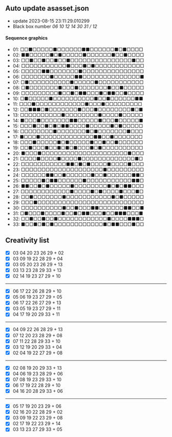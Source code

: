 ## Auto update asasset.json

* update 2023-08-15 23:11:29.010299
* Black box number _06 10 12 14 30 31 / 12_
#### Sequence graphics

* 01: □□■□□□□□■□□□□□□■■□□□□□□■□■□□□□
* 02: ■■□□□□□■□■□□□□□■□□□□□□■□□■□□□□
* 03: □□■□□■□□■□□■□□□□□□□□□□□□□□□■□□
* 04: □□□□□□□□□□□■□□□■□■□□□□□□□□□□□□
* 05: □□□□□■■□□□□□□□■□□□□□□□□□□□□□□□
* 06: □□□□□□□■□□□□□■■□□□□□□□□□□□□□□■
* 07: □■□□□□□□□□□□■□□□□□■□□□□□□□□□□□
* 08: □■□□□□□□□■□□□■□□□□□□□■□□■□□□□□
* 09: □□□□□□□□□■□□■□■■□□□■□■■□□■□□□□
* 10: □■□□□□□■□□□□□□□□□□■□□■□□□□□□■■
* 11: □□□■□□□□□□□□□□□□■□□□■□□□□□□□□□
* 12: □□■■■□■□□□□□□□■□□□■□□□□□□□□■□■
* 13: □□□□□□□□□□■□□□□□□□□■□□□□■□□□□□
* 14: ■□□□■□□□□□□□■■□□□□□■□□□■□□□□□■
* 15: □□□■□□■□■□■■□□□□■□□□□□■□■□□□□□
* 16: □□□□□□□□■□□□□□□□■□■□□□□□□□■□□□
* 17: ■□□□■□□□□□□□□□□□□□■■□□■□□□□□□□
* 18: □□□■□□□□□■□■□□□□□■□□■□□■□□□□□□
* 19: □□■□□□■□□■□■□■□□□■□■□□□□□□□□□□
* 20: ■□□□■□□□□□□□□□□□□□□□□□□□□□■□□□
* 21: □□□□■□□□□■□□□□■□□□□□□□□□□□□□■□
* 22: □□□□□□□□□□□■■□■□■□□□□■□□□□■□□□
* 23: □□□□□□□□□□□□□□□□□□□□■□□□□□□□□□
* 24: □□□□□□■■□□■□□□□□□■□□■□□□□□□■■□
* 25: □□□□□■□■■□□□□□□■□□□□□□□□□□□■■□
* 26: ■■□□■□■□□□□□■□□□□□□□□■□■□■■□□□
* 27: □□□□□□□□□□□□■□□□□■□■□□□□■□□□■□
* 28: □□■□□□□□□□■□□□□□□□□□□□■□■□□□□□
* 29: □□□■□□□□□□□□□□□□□□□□□□□□□□□□□□
* 30: □□□□□□□□□□■□□■□□□■■□□□□□□■■□□■
* 31: □■□□□■□□□□■□□■□■■□□□■□□■■■□□□■
* 32: □□■□□■□□■□□□□□□□□□□□□■□□□□■■■□
* 33: ■□□■□■□■□□□□□□□□□□□□■□■■□□□■□□
## Creativity list

- [x] 03 04 20 23 26 29 + 02
- [x] 03 09 19 22 28 29 + 04
- [x] 03 05 20 23 26 29 + 13
- [x] 03 13 23 28 29 33 + 13
- [x] 02 14 19 23 27 29 + 10
***
- [x] 06 17 22 26 28 29 + 10
- [x] 05 06 19 23 27 29 + 05
- [x] 06 17 22 26 27 29 + 13
- [x] 03 05 19 23 27 29 + 11
- [x] 04 17 19 20 29 33 + 11
***
- [x] 04 09 22 26 28 29 + 13
- [x] 07 12 20 23 28 29 + 08
- [x] 07 11 22 28 29 33 + 10
- [x] 03 12 19 20 29 33 + 04
- [x] 02 04 19 22 27 29 + 08
***
- [x] 02 08 19 20 29 33 + 13
- [x] 04 06 19 23 28 29 + 06
- [x] 07 08 19 23 29 33 + 10
- [x] 06 17 19 22 28 29 + 10
- [x] 04 16 20 28 29 33 + 06
***
- [x] 05 17 19 20 23 29 + 06
- [x] 02 16 20 22 28 29 + 02
- [x] 03 09 19 22 23 29 + 08
- [x] 02 17 19 22 23 29 + 14
- [x] 03 13 23 27 29 33 + 05
